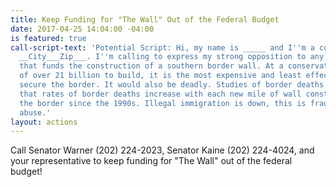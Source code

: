 ```yaml
---
title: Keep Funding for "The Wall" Out of the Federal Budget
date: 2017-04-25 14:04:00 -04:00
is featured: true
call-script-text: 'Potential Script: Hi, my name is _____ and I''m a constituent from
  __City___Zip___. I''m calling to express my strong opposition to any federal budget
  that funds the construction of a southern border wall. At a conservative estimate
  of over 21 billion to build, it is the most expensive and least effective way to
  secure the border. It would also be deadly. Studies of border deaths have found
  that rates of border deaths increase with each new mile of wall constructed along
  the border since the 1990s. Illegal immigration is down, this is fraud, waste, and
  abuse.'
layout: actions
---
```


Call Senator Warner (202) 224-2023, Senator Kaine (202) 224-4024, and your representative to keep funding for "The Wall" out of the federal budget!
